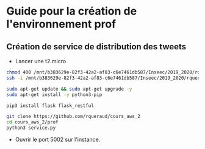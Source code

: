 # Guide pour la création de l'environnement prof

## Création de service de distribution des tweets

* Lancer une t2.micro

```bash
chmod 400 /mnt/b383629e-82f3-42a2-af83-c6e7461db587/Inseec/2019_2020/rqueraud_inseec.pem
ssh -i /mnt/b383629e-82f3-42a2-af83-c6e7461db587/Inseec/2019_2020/rqueraud_inseec.pem ubuntu@52.213.154.80

sudo apt-get update && sudo apt-get upgrade -y
sudo apt-get install -y python3-pip

pip3 install flask flask_restful

git clone https://github.com/rqueraud/cours_aws_2
cd cours_aws_2/prof
python3 service.py
```

* Ouvrir le port 5002 sur l'instance.

